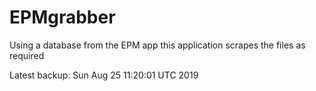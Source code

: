 # EPMgrabber
Using a database from the EPM app this application scrapes the files as required


Latest backup: Sun Aug 25 11:20:01 UTC 2019
